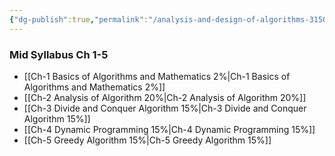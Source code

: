 ```yaml
---
{"dg-publish":true,"permalink":"/analysis-and-design-of-algorithms-3150703/"}
---
```


### Mid Syllabus Ch 1-5

- [[Ch-1 Basics of Algorithms and Mathematics 2%\|Ch-1 Basics of Algorithms and Mathematics 2%]]
- [[Ch-2 Analysis of Algorithm 20%\|Ch-2 Analysis of Algorithm 20%]]
- [[Ch-3 Divide and Conquer Algorithm 15%\|Ch-3 Divide and Conquer Algorithm 15%]]
- [[Ch-4 Dynamic Programming 15%\|Ch-4 Dynamic Programming 15%]]
- [[Ch-5 Greedy Algorithm 15%\|Ch-5 Greedy Algorithm 15%]]




